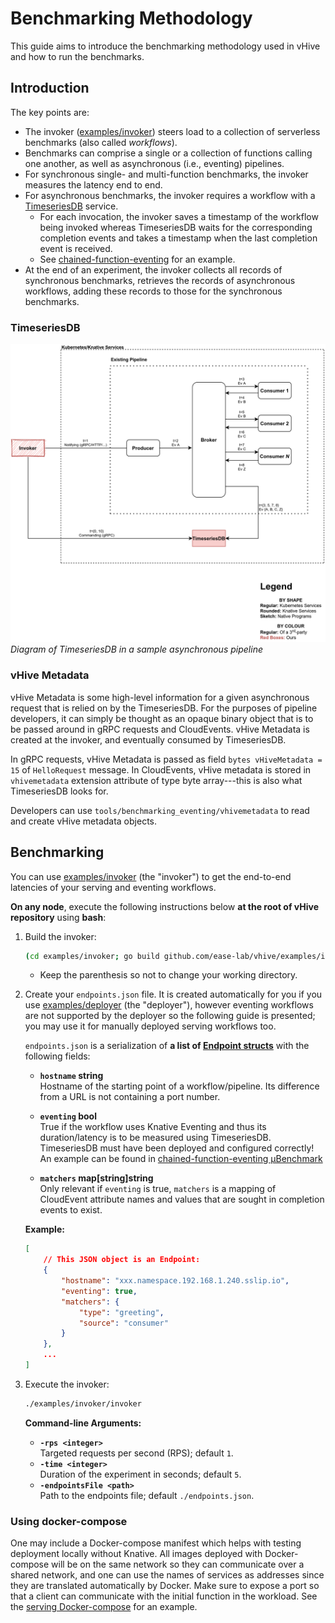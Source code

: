 # Benchmarking Methodology
This guide aims to introduce the benchmarking methodology used in
vHive and how to run the benchmarks.

## Introduction
The key points are:
- The invoker ([examples/invoker](/tools/invoker)) steers load to
a collection of serverless benchmarks (also called _workflows_).
- Benchmarks can comprise a single or a collection of functions calling
one another, as well as asynchronous (i.e., eventing) pipelines.
- For synchronous single- and multi-function benchmarks, the invoker measures
the latency end to end.
- For asynchronous benchmarks, the invoker requires a workflow with
a [TimeseriesDB](/tools/benchmarking_eventing) service.
    - For each invocation, the invoker saves a timestamp of the workflow
    being invoked whereas TimeseriesDB waits for the corresponding completion
    events and takes a timestamp when the last completion event is received.
    - See [chained-function-eventing](/benchmarks/chained-function-eventing)
    for an example.
- At the end of an experiment, the invoker collects all records of synchronous benchmarks,
retrieves the records of asynchronous workflows, adding these records to those
for the synchronous benchmarks.

### TimeseriesDB
![Diagram of TimeseriesDB in a sample asynchronous pipeline](./figures/timeseriesdb.png)
_Diagram of TimeseriesDB in a sample asynchronous pipeline_

### vHive Metadata
vHive Metadata is some high-level information for a given asynchronous
request that is  relied on by the TimeseriesDB. For the purposes of
pipeline developers, it can simply be thought as an opaque binary
object that is to be passed around in gRPC requests and CloudEvents.
vHive Metadata is created at the invoker, and eventually consumed by
TimeseriesDB.

In gRPC requests, vHive Metadata is passed as field
`bytes vHiveMetadata = 15` of `HelloRequest` message. In CloudEvents,
vHive metadata is stored in `vhivemetadata` extension attribute of type
byte array---this is also what TimeseriesDB looks for.

Developers can use `tools/benchmarking_eventing/vhivemetadata` to read
and create vHive metadata objects.

## Benchmarking
You can use [examples/invoker](/tools/invoker) (the "invoker") to
get the end-to-end latencies of your serving and eventing workflows.

**On any node**, execute the following instructions below **at the root
of vHive repository** using **bash**:
1. Build the invoker:
    ```bash
    (cd examples/invoker; go build github.com/ease-lab/vhive/examples/invoker)
    ```

    - Keep the parenthesis so not to change your working directory.
2. Create your `endpoints.json` file. It is created automatically for
    you if you use [examples/deployer](/tools/deployer) (the
    "deployer"), however eventing workflows are not supported by the
    deployer so the following guide is presented; you may use it for
    manually deployed serving workflows too.

    `endpoints.json` is a serialization of
    **a list of [Endpoint structs](/tools/endpoint/endpoint.go)**
    with the following fields:

    - **`hostname` string** \
        Hostname of the starting point of a workflow/pipeline. Its
        difference from a URL is not containing a port number.

    - **`eventing` bool** \
        True if the workflow uses Knative Eventing and thus its
        duration/latency is to be measured using TimeseriesDB.
        TimeseriesDB must have been deployed and configured correctly! An example can be found in
        [chained-function-eventing μBenchmark](/benchmarks/chained-function-eventing)

    - **`matchers` map[string]string** \
         Only relevant if `eventing` is true, `matchers` is a mapping
         of CloudEvent attribute names and values that are sought in
         completion events to exist.

    **Example:**
    ```json
    [
        // This JSON object is an Endpoint:
        {
            "hostname": "xxx.namespace.192.168.1.240.sslip.io",
            "eventing": true,
            "matchers": {
                "type": "greeting",
                "source": "consumer"
            }
        },
        ...
    ]
    ```
3. Execute the invoker:
    ```bash
    ./examples/invoker/invoker
    ```

    **Command-line Arguments:**
    - **`-rps <integer>`** \
      Targeted requests per second (RPS); default `1`.
    - **`-time <integer>`** \
      Duration of the experiment in seconds; default `5`.
    - **`-endpointsFile <path>`** \
      Path to the endpoints file; default `./endpoints.json`.

### Using docker-compose
One may include a Docker-compose manifest which helps with testing deployment locally without
Knative. All images deployed with Docker-compose will be on the same network so they can
communicate over a shared network, and one can use the names of services as addresses since
they are translated automatically by Docker. Make sure to expose a port so that a client can
communicate with the initial function in the workload. See the
[serving Docker-compose](/benchmarks/chained-function-serving/yamls/docker-compose/docker-compose.yml) for an
example.
